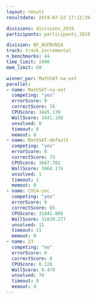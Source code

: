 ```yaml
---
layout: result
resultdate: 2019-07-23 17:12:39

divisions: divisions_2019
participants: participants_2019

division: QF_AUFBVNIA
track: track_incremental
n_benchmarks: 44
time_limit: 2400
mem_limit: 60

winner_par: MathSAT-na-ext
parallel:
- name: MathSAT-na-ext
  competing: "yes"
  errorScore: 0
  correctScore: 76
  CPUScore: 3445.139
  WallScore: 3441.198
  unsolved: 0
  timeout: 0
  memout: 0
- name: MathSAT-default
  competing: "yes"
  errorScore: 0
  correctScore: 75
  CPUScore: 3667.702
  WallScore: 3664.174
  unsolved: 1
  timeout: 1
  memout: 0
- name: CVC4-inc
  competing: "yes"
  errorScore: 0
  correctScore: 65
  CPUScore: 31841.888
  WallScore: 31839.277
  unsolved: 11
  timeout: 11
  memout: 0
- name: Z3
  competing: "no"
  errorScore: 0
  correctScore: 0
  CPUScore: 0.128
  WallScore: 0.478
  unsolved: 76
  timeout: 0
  memout: 0
---
```

